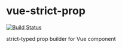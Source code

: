 # vue-strict-prop
[![Build Status](https://travis-ci.org/wonderful-panda/vue-strict-prop.svg?branch=master)](https://travis-ci.org/wonderful-panda/vue-strict-prop)

strict-typed prop builder for Vue component
